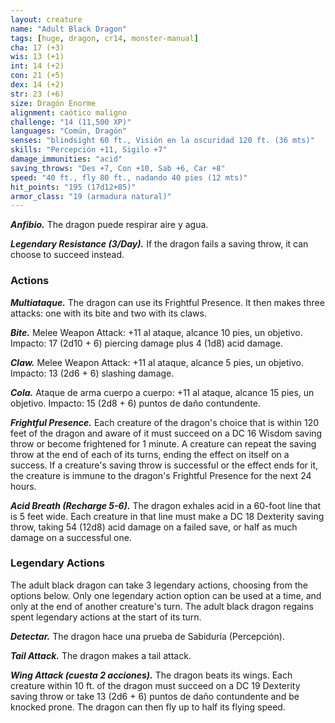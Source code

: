 ```yaml
---
layout: creature
name: "Adult Black Dragon"
tags: [huge, dragon, cr14, monster-manual]
cha: 17 (+3)
wis: 13 (+1)
int: 14 (+2)
con: 21 (+5)
dex: 14 (+2)
str: 23 (+6)
size: Dragón Enorme
alignment: caótico maligno
challenge: "14 (11,500 XP)"
languages: "Común, Dragón"
senses: "blindsight 60 ft., Visión en la oscuridad 120 ft. (36 mts)"
skills: "Percepción +11, Sigilo +7"
damage_immunities: "acid"
saving_throws: "Des +7, Con +10, Sab +6, Car +8"
speed: "40 ft., fly 80 ft., nadando 40 pies (12 mts)"
hit_points: "195 (17d12+85)"
armor_class: "19 (armadura natural)"
---
```


***Anfibio.*** The dragon puede respirar aire y agua.

***Legendary Resistance (3/Day).*** If the dragon fails a saving throw, it can choose to succeed instead.

### Actions

***Multiataque.*** The dragon can use its Frightful Presence. It then makes three attacks: one with its bite and two with its claws.

***Bite.*** Melee Weapon Attack: +11 al ataque, alcance 10 pies, un objetivo. Impacto: 17 (2d10 + 6) piercing damage plus 4 (1d8) acid damage.

***Claw.*** Melee Weapon Attack: +11 al ataque, alcance 5 pies, un objetivo. Impacto: 13 (2d6 + 6) slashing damage.

***Cola.*** Ataque de arma cuerpo a cuerpo: +11 al ataque, alcance 15 pies, un objetivo. Impacto: 15 (2d8 + 6) puntos de daño contundente.

***Frightful Presence.*** Each creature of the dragon's choice that is within 120 feet of the dragon and aware of it must succeed on a DC 16 Wisdom saving throw or become frightened for 1 minute. A creature can repeat the saving throw at the end of each of its turns, ending the effect on itself on a success. If a creature's saving throw is successful or the effect ends for it, the creature is immune to the dragon's Frightful Presence for the next 24 hours.

***Acid Breath (Recharge 5-6).*** The dragon exhales acid in a 60-foot line that is 5 feet wide. Each creature in that line must make a DC 18 Dexterity saving throw, taking 54 (12d8) acid damage on a failed save, or half as much damage on a successful one.

### Legendary Actions

The adult black dragon can take 3 legendary actions, choosing from the options below. Only one legendary action option can be used at a time, and only at the end of another creature's turn. The adult black dragon regains spent legendary actions at the start of its turn.

***Detectar.*** The dragon hace una prueba de Sabiduría (Percepción).

***Tail Attack.*** The dragon makes a tail attack.

***Wing Attack (cuesta 2 acciones).*** The dragon beats its wings. Each creature within 10 ft. of the dragon must succeed on a DC 19 Dexterity saving throw or take 13 (2d6 + 6) puntos de daño contundente and be knocked prone. The dragon can then fly up to half its flying speed.